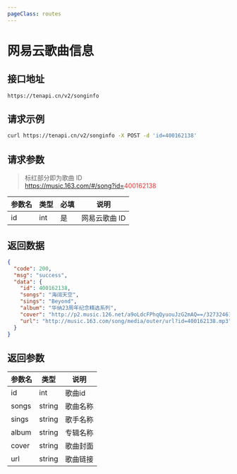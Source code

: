 ```yaml
---
pageClass: routes
---
```


# 网易云歌曲信息 <Badge text="正常" type="tip"/>

## 接口地址

``` 
https://tenapi.cn/v2/songinfo
```

## 请求示例

``` bash
curl https://tenapi.cn/v2/songinfo -X POST -d 'id=400162138'
```

## 请求参数

> 标红部分即为歌曲 ID<br />https://music.163.com/#/song?id=<span style="color:#E53333;">400162138</span>

| 参数名 | 类型 | 必填 | 说明 |
| --- | --- | --- | --- |
| id | int | 是 | 网易云歌曲 ID |

## 返回数据

``` json
{
  "code": 200,
  "msg": "success",
  "data": {
    "id": 400162138,
    "songs": "海阔天空",
    "sings": "Beyond",
    "album": "华纳23周年纪念精选系列",
    "cover": "http://p2.music.126.net/a9oLdcFPhqQyuouJzG2mAQ==/3273246124149810.jpg",
    "url": "http://music.163.com/song/media/outer/url?id=400162138.mp3"
  }
}
```

## 返回参数

| 参数名 | 类型 | 说明 |
| --- | --- | --- |
| id | int | 歌曲id |
| songs | string | 歌曲名称 |
| sings | string | 歌手名称 |
| album | string | 专辑名称 |
| cover | string | 歌曲封面 |
| url | string | 歌曲链接 |

<ads></ads>